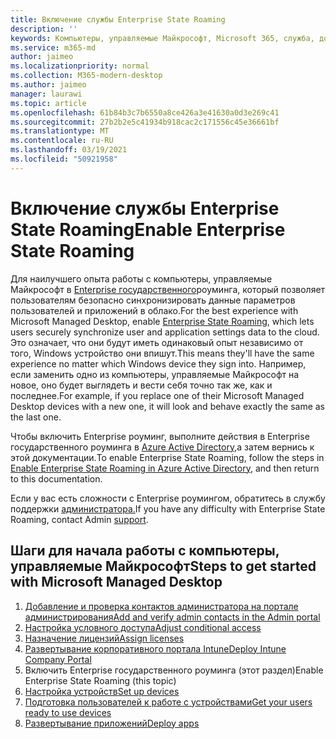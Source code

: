 ```yaml
---
title: Включение службы Enterprise State Roaming
description: ''
keywords: Компьютеры, управляемые Майкрософт, Microsoft 365, служба, документация
ms.service: m365-md
author: jaimeo
ms.localizationpriority: normal
ms.collection: M365-modern-desktop
ms.author: jaimeo
manager: laurawi
ms.topic: article
ms.openlocfilehash: 61b84b3c7b6550a8ce426a3e41630a0d3e269c41
ms.sourcegitcommit: 27b2b2e5c41934b918cac2c171556c45e36661bf
ms.translationtype: MT
ms.contentlocale: ru-RU
ms.lasthandoff: 03/19/2021
ms.locfileid: "50921958"
---
```

# <a name="enable-enterprise-state-roaming"></a><span data-ttu-id="3a523-103">Включение службы Enterprise State Roaming</span><span class="sxs-lookup"><span data-stu-id="3a523-103">Enable Enterprise State Roaming</span></span>

<span data-ttu-id="3a523-104">Для наилучшего опыта работы с компьютеры, управляемые Майкрософт в [Enterprise государственного](/azure/active-directory/devices/enterprise-state-roaming-overview)роуминга, который позволяет пользователям безопасно синхронизировать данные параметров пользователей и приложений в облако.</span><span class="sxs-lookup"><span data-stu-id="3a523-104">For the best experience with Microsoft Managed Desktop, enable [Enterprise State Roaming](/azure/active-directory/devices/enterprise-state-roaming-overview), which lets users securely synchronize user and application settings data to the cloud.</span></span> <span data-ttu-id="3a523-105">Это означает, что они будут иметь одинаковый опыт независимо от того, Windows устройство они впишут.</span><span class="sxs-lookup"><span data-stu-id="3a523-105">This means they'll have the same experience no matter which Windows device they sign into.</span></span> <span data-ttu-id="3a523-106">Например, если заменить одно из компьютеры, управляемые Майкрософт на новое, оно будет выглядеть и вести себя точно так же, как и последнее.</span><span class="sxs-lookup"><span data-stu-id="3a523-106">For example, if you replace one of their Microsoft Managed Desktop devices with a new one, it will look and behave exactly the same as the last one.</span></span>

<span data-ttu-id="3a523-107">Чтобы включить Enterprise роуминг, выполните действия в Enterprise государственного роуминга в [Azure Active Directory,](/azure/active-directory/devices/enterprise-state-roaming-enable)а затем вернись к этой документации.</span><span class="sxs-lookup"><span data-stu-id="3a523-107">To enable Enterprise State Roaming, follow the steps in [Enable Enterprise State Roaming in Azure Active Directory](/azure/active-directory/devices/enterprise-state-roaming-enable), and then return to this documentation.</span></span>

<span data-ttu-id="3a523-108">Если у вас есть сложности с Enterprise роумингом, обратитесь в службу поддержки [администратора.](../working-with-managed-desktop/admin-support.md)</span><span class="sxs-lookup"><span data-stu-id="3a523-108">If you have any difficulty with Enterprise State Roaming, contact Admin [support](../working-with-managed-desktop/admin-support.md).</span></span>

## <a name="steps-to-get-started-with-microsoft-managed-desktop"></a><span data-ttu-id="3a523-109">Шаги для начала работы с компьютеры, управляемые Майкрософт</span><span class="sxs-lookup"><span data-stu-id="3a523-109">Steps to get started with Microsoft Managed Desktop</span></span>

1. [<span data-ttu-id="3a523-110">Добавление и проверка контактов администратора на портале администрирования</span><span class="sxs-lookup"><span data-stu-id="3a523-110">Add and verify admin contacts in the Admin portal</span></span>](add-admin-contacts.md)
2. [<span data-ttu-id="3a523-111">Настройка условного доступа</span><span class="sxs-lookup"><span data-stu-id="3a523-111">Adjust conditional access</span></span>](conditional-access.md)
3. [<span data-ttu-id="3a523-112">Назначение лицензий</span><span class="sxs-lookup"><span data-stu-id="3a523-112">Assign licenses</span></span>](assign-licenses.md)
4. [<span data-ttu-id="3a523-113">Развертывание корпоративного портала Intune</span><span class="sxs-lookup"><span data-stu-id="3a523-113">Deploy Intune Company Portal</span></span>](company-portal.md)
5. <span data-ttu-id="3a523-114">Включить Enterprise государственного роуминга (этот раздел)</span><span class="sxs-lookup"><span data-stu-id="3a523-114">Enable Enterprise State Roaming (this topic)</span></span>
6. [<span data-ttu-id="3a523-115">Настройка устройств</span><span class="sxs-lookup"><span data-stu-id="3a523-115">Set up devices</span></span>](set-up-devices.md)
7. [<span data-ttu-id="3a523-116">Подготовка пользователей к работе с устройствами</span><span class="sxs-lookup"><span data-stu-id="3a523-116">Get your users ready to use devices</span></span>](get-started-devices.md)
8. [<span data-ttu-id="3a523-117">Развертывание приложений</span><span class="sxs-lookup"><span data-stu-id="3a523-117">Deploy apps</span></span>](deploy-apps.md)